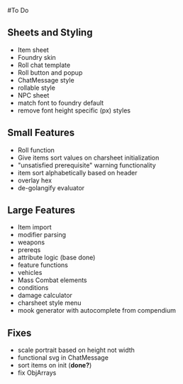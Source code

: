 
#To Do
## Sheets and Styling
- Item sheet
- Foundry skin
- Roll chat template
- Roll button and popup
- ChatMessage style
- rollable style
- NPC sheet
- match font to foundry default
- remove font height specific (px) styles
## Small Features 
- Roll function
- Give items sort values on charsheet initialization
- "unsatisfied prerequisite" warning functionality
- item sort alphabetically based on header
- overlay hex
- de-golangify evaluator
## Large Features
- Item import
- modifier parsing
- weapons
- prereqs
- attribute logic (base done)
- feature functions
- vehicles
- Mass Combat elements
- conditions
- damage calculator
- charsheet style menu
- mook generator with autocomplete from compendium
## Fixes
- scale portrait based on height not width
- functional svg in ChatMessage
- sort items on init (**done?**)
- fix ObjArrays
